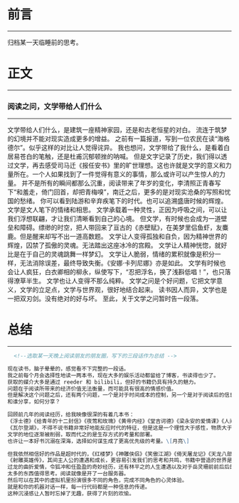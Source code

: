 # 前言

---

归档某一天临睡前的思考。

# 正文

---

### 阅读之问，文学带给人们什么

---

文学带给人们什么，是建筑一座精神家园，还是和古老恒星的对白。
流连于筑梦的幻境并不能对现实造成更多的增益。
之前有一篇报道，写到一位农民在读“海格德尔”。似乎这样的对比让人觉得诧异。
我也想问，文学带给了我什么，是看着白居易苍白的笔触，还是杜甫沉郁顿挫的呐喊。
但是文字记录了历史，我们得以透过文学，再去感受司马迁《报任安书》里的旷世理想。这也许就是文学的意义和力量所在。一个人如果找到了一件觉得有意义的事情，那么或许可以产生惊人的力量。
并不是所有的瞬间都那么沉重，阅读带来了年岁的变化，李清照正青春写下“和羞走，倚门回首，却把青梅嗅”，南迁之后，更多的是对现实沧桑的写照和忧国的愁绪。
你可以看到陆游和辛弃疾笔下的时代。也可以追溯盛唐时候的辉煌。文学是文人笔下的情绪和相思。
文学承载着一种灵性，正因为呼吸之间，可以让我们浮想联翩，才让我们清晰看到自己的心境。
但文学，有时候也会成为一道壁垒和障碍。缥缈的时空，把人带回来了亘古的《赤壁赋》，在美梦里侣鱼虾，友麋鹿。但是醒来却写不出一道高数题。
文学让人变得孤独和自负，因为精神世界的辉煌，囚禁了孤傲的灵魂。无法踏出这座冰冷的宫殿。
文学让人精神恍惚，就好比是在于自己的灵魂跳舞一样梦幻。
文学让人脆弱，情绪的累积就像是积分一样，无法消除误差，最终导致失衡。《安娜·卡列尼娜》亦是如此。
文学有时候也会让人疯狂，白衣卿相的柳永，纵使写下，“忍把浮名，换了浅斟低唱！”，也只落得潦草半生。
文学也让人变得不那么纯粹。
文学之问是个好问题，它把文学意义，文学的立足点，文学与世界观，很好地结合起来。
读书因人而异，文学也是一把双刃剑。没有绝对的好与坏。
至此，关于文学之问暂时告一段落。

# 总结

---

```markdown
  <!--选取某一天晚上阅读朋友的朋友圈，写下的三段话作为总结 -->

现在读书，脑子晕晕的，感觉看不下完整的一段话。
我之前每个月会选择性地读一两本书，现在大多的娱乐活动都留给了博客，书读得也少了。
获取的媒介大多是通过 reeder 和 bilibili，但好的书籍仍具有持久的魅力。
问题在于阅读所带来的经济价值无法衡量，而可能具有很高的情感价值。
但是解决这个问题之后，还有两个问题，一个是对于时间成本的控制，另一个是对于阅读后的信息整流。
和谁分享，如何分享？

回顾前几年的阅读经历，给我映像很深的有着几本书：
《浮士德》《给青年的十二封信》《夜莺和玫瑰》《黄帝内经》《堂吉诃德》《梁永安的爱情课》《人间失格》
《瓦尔登湖》，不得不说书籍非常好地能反应时代的特征，但是这是一个理性大于感性，物质大于精神的时代。
文学的地位逐渐被削弱，取而代之的是生存方式的考量和部署。
也许让一本好书沉溺在深海，选择如何谋生成了更高优先级的考量。\[月亮\]

但我依然相信好的作品是超时代的，《红楼梦》《神雕侠侣》《笑傲江湖》《倚天屠龙记》《天龙八部》
《射雕英雄传》，其间主人公的遭遇和成长，更容易引发我们的思考和共鸣，书籍中营造的世界是极其瑰丽的。
过龙的曲折爱情，令狐冲和任盈盈的奇妙经历，还有林平之的人生遭遇以及对于岳灵珊前前后后的感情态度。
太多的东西值得思考。阅读就像是开了一台服务器。
然后可以在其中的虚拟机里扮演很多不同的角色，完成不同角色的心灵体验。
就是和你的机器对话一样，每一行代码都是一种信息的传递。
这种沉浸感让人暂时忘掉了无趣，获得了片刻的欢愉。
```
